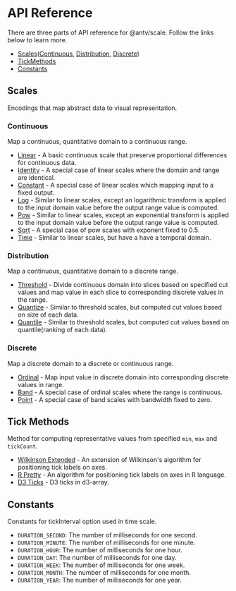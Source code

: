 # API Reference

There are three parts of API reference for @antv/scale. Follow the links below to learn more.

- [Scales](#scales)([Continuous](#continuous), [Distribution](#distribution), [Discrete](#discrete))
- [TickMethods](#tick-methods)
- [Constants](#constants)

## Scales

Encodings that map abstract data to visual representation.

### Continuous

Map a continuous, quantitative domain to a continuous range.

- [Linear](./scales/linear.md) - A basic continuous scale that preserve proportional differences for continuous data.
- [Identity](./scales/identity.md) - A special case of linear scales where the domain and range are identical.
- [Constant](./scales/constant.md) - A special case of linear scales which mapping input to a fixed output.
- [Log](./scales/log.md) - Similar to linear scales, except an logarithmic transform is applied to the input domain value before the output range value is computed.
- [Pow](./scales/pow.md) - Similar to linear scales, except an exponential transform is applied to the input domain value before the output range value is computed.
- [Sqrt](./scales/sqrt.md) - A special case of pow scales with exponent fixed to 0.5.
- [Time](./scales/time.md) - Similar to linear scales, but have a have a temporal domain.
  
### Distribution

Map a continuous, quantitative domain to a discrete range.

- [Threshold](./scales/threshold.md) - Divide continuous domain into slices based on specified cut values and map value in each slice to corresponding discrete values in the range.
- [Quantize](./scales/quantize.md) - Similar to threshold scales, but computed cut values based on size of each data.
- [Quantile](./scales/quantile.md) - Similar to threshold scales, but computed cut values based on quantile(ranking of each data).

### Discrete

Map a discrete domain to a discrete or continuous range.

- [Ordinal](./scales/ordinal.md) - Map input value in discrete domain into corresponding discrete values in range.
- [Band](./scales/band.md) - A special case of ordinal scales where the range is continuous.
- [Point](./scales/point.md) - A special case of band scales with bandwidth fixed to zero.

## Tick Methods

Method for computing representative values from specified `min`, `max` and `tickCount`.

- [Wilkinson Extended](./tick-methods/wilkinson-extended.md) - An extension of Wilkinson's algorithm for positioning tick labels on axes.
- [R Pretty](./tick-methods/r-pretty.md) - An algorithm for positioning tick labels on axes in R language.
- [D3 Ticks](./tick-methods/d3-ticks.md) - D3 ticks in d3-array.

## Constants

Constants for tickInterval option used in time scale.

- `DURATION_SECOND`: The number of milliseconds for one second.
- `DURATION_MINUTE`: The number of milliseconds for one minute.
- `DURATION_HOUR`: The number of milliseconds for one hour.
- `DURATION_DAY`: The number of milliseconds for one day.
- `DURATION_WEEK`: The number of milliseconds for one week.
- `DURATION_MONTH`: The number of milliseconds for one month.
- `DURATION_YEAR`: The number of milliseconds for one year.
